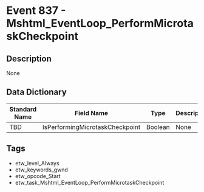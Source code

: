 # Event 837 - Mshtml_EventLoop_PerformMicrotaskCheckpoint

## Description
None

## Data Dictionary
|Standard Name|Field Name|Type|Description|Sample Value|
|---|---|---|---|---|
|TBD|IsPerformingMicrotaskCheckpoint|Boolean|None|`None`|

## Tags
* etw_level_Always
* etw_keywords_gwnd
* etw_opcode_Start
* etw_task_Mshtml_EventLoop_PerformMicrotaskCheckpoint